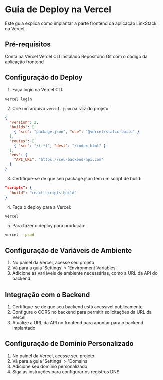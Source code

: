 # Guia de Deploy na Vercel

Este guia explica como implantar a parte frontend da aplicação LinkStack na Vercel.

## Pré-requisitos

Conta na Vercel
Vercel CLI instalado
Repositório Git com o código da aplicação frontend

## Configuração do Deploy

1. Faça login na Vercel CLI:
```bash
vercel login
```
2. Crie um arquivo `vercel.json` na raiz do projeto:
```json
{
  "version": 2,
  "builds": [
    { "src": "package.json", "use": "@vercel/static-build" }
  ],
  "routes": [
    { "src": "/(.*)", "dest": "/index.html" }
  ],
  "env": {
    "API_URL": "https://seu-backend-api.com"
  }
}
```
3. Certifique-se de que seu package.json tem um script de build:
```json
"scripts": {
  "build": "react-scripts build"
}
```
4. Faça o deploy para a Vercel:
```bash
vercel
```
5. Para fazer o deploy para produção:
```bash
vercel --prod
```

## Configuração de Variáveis de Ambiente

1. No painel da Vercel, acesse seu projeto
2. Vá para a guia 'Settings' > 'Environment Variables'
3. Adicione as variáveis de ambiente necessárias, como a URL da API do backend

## Integração com o Backend

1. Certifique-se de que seu backend está acessível publicamente
2. Configure o CORS no backend para permitir solicitações da URL da Vercel
3. Atualize a URL da API no frontend para apontar para o backend implantado

## Configuração de Domínio Personalizado

1. No painel da Vercel, acesse seu projeto
2. Vá para a guia 'Settings' > 'Domains'
3. Adicione seu domínio personalizado
4. Siga as instruções para configurar os registros DNS

